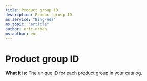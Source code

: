 ```yaml
---
title: Product group ID
description: Product group ID
ms.service: "Bing-Ads"
ms.topic: "article"
author: eric-urban
ms.author: eur
---
```


# Product group ID

**What it is:**    The unique ID for each product group in your catalog.



